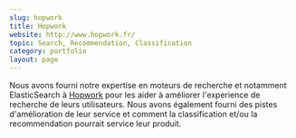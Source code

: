 ```yaml
---
slug: hopwork
title: Hopwork
website: http://www.hopwork.fr/
topic: Search, Recommendation, Classification
category: portfolio
layout: page
---
```

Nous avons fourni notre expertise en moteurs de recherche et notamment ElasticSearch à [Hopwork](http://www.hopwork.com/)
pour les aider à améliorer l'experience de recherche de leurs utilisateurs. Nous avons également fourni des pistes d'amélioration
de leur service et comment la classification et/ou la recommendation pourrait service leur produit.